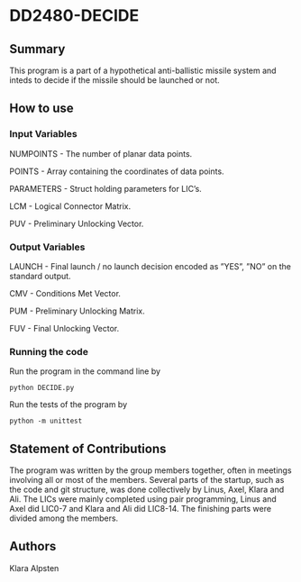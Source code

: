 # DD2480-DECIDE

## Summary

This program is a part of a hypothetical anti-ballistic missile system and inteds to decide if the missile should be launched or not. 

## How to use

### Input Variables

NUMPOINTS - The number of planar data points.

POINTS - Array containing the coordinates of data points.

PARAMETERS - Struct holding parameters for LIC’s.

LCM - Logical Connector Matrix.

PUV - Preliminary Unlocking Vector.

### Output Variables

LAUNCH - Final launch / no launch decision encoded as ”YES”, ”NO” on the standard output.

CMV - Conditions Met Vector.

PUM - Preliminary Unlocking Matrix.

FUV - Final Unlocking Vector.

### Running the code

Run the program in the command line by 

`python DECIDE.py`

Run the tests of the program by 

`python -m unittest`

## Statement of Contributions

The program was written by the group members together, often in meetings involving all or most of the members. Several parts of the startup, such as the code and git structure, was done collectively by Linus, Axel, Klara and Ali. The LICs were mainly completed using pair programming, Linus and Axel did LIC0-7 and Klara and Ali did LIC8-14. The finishing parts were divided among the members. 

## Authors

Klara Alpsten
